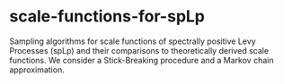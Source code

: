 # scale-functions-for-spLp
Sampling algorithms for scale functions of spectrally positive Levy Processes (spLp) and their comparisons to theoretically derived scale functions. We consider a Stick-Breaking procedure and a Markov chain approximation.
